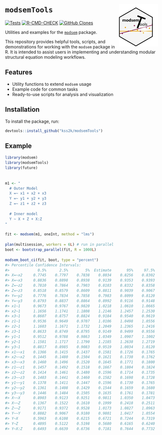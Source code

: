 # `modsemTools` <img src="man/figures/modsemTools.png" alt="Logo" align = "right" height="139" class="logo">
[![Tests](https://github.com/Kss2k/modsemTools/actions/workflows/tests.yml/badge.svg)](https://github.com/Kss2k/modsemTools/actions/workflows/tests.yml)
[![R-CMD-CHECK](https://github.com/Kss2k/modsemTools/actions/workflows/checks.yml/badge.svg)](https://github.com/Kss2k/modsemTools/actions/workflows/checks.yml)
[![GitHub Clones](https://img.shields.io/badge/dynamic/json?color=success&label=Clone&query=count&url=https://gist.githubusercontent.com/Kss2k/f2dd3d22af6a9df290c3e4d48da1155b/raw/clone.json&logo=github)](https://github.com/MShawon/github-clone-count-badge)

Utilities and examples for the [`modsem`](https://github.com/Kss2k/modsem) package.

This repository provides helpful tools, scripts, and demonstrations for working with the `modsem` package in R. It is intended to assist users in implementing and understanding modular structural equation modeling workflows.

## Features

- Utility functions to extend `modsem` usage
- Example code for common tasks
- Ready-to-use scripts for analysis and visualization

## Installation
To install the package, run:

```r
devtools::install_github("kss2k/modsemTools")
```

## Example

```r
library(modsem)
library(modsemTools)
library(future)


m1 <- "
  # Outer Model
  X =~ x1 + x2 + x3
  Y =~ y1 + y2 + y3
  Z =~ z1 + z2 + z3

  # Inner model
  Y ~ X + Z + X:Z
"

fit <- modsem(m1, oneInt, method = "lms")

plan(multisession, workers = 6L) # run in parallel
boot <- bootstrap_parallel(fit, R = 1000L)

modsem_boot_ci(fit, boot, type = "percent")
#> Percentile Confidence Intervals:
#>             0.5%      2.5%        5%  Estimate       95%     97.5%     99.5%   p-value
#> X=~x2     0.7745    0.7797    0.7838    0.8034    0.8256    0.8302    0.8363    0.0000
#> X=~x3     0.8836    0.8898    0.8938    0.9139    0.9353    0.9393    0.9463    0.0000
#> Z=~z2     0.7810    0.7864    0.7903    0.8103    0.8332    0.8358    0.8445    0.0000
#> Z=~z3     0.8518    0.8579    0.8609    0.8811    0.9039    0.9067    0.9129    0.0000
#> Y=~y2     0.7776    0.7834    0.7858    0.7983    0.8099    0.8120    0.8175    0.0000
#> Y=~y3     0.8793    0.8837    0.8864    0.8992    0.9116    0.9148    0.9198    0.0000
#> x1~1      0.9673    0.9767    0.9820    1.0218    1.0610    1.0665    1.0793    0.0000
#> x2~1      1.1656    1.1741    1.1808    1.2146    1.2457    1.2530    1.2652    0.0000
#> x3~1      0.8607    0.8757    0.8824    0.9184    0.9540    0.9619    0.9709    0.0000
#> z1~1      0.9536    0.9649    0.9707    1.0106    1.0498    1.0556    1.0679    0.0000
#> z2~1      1.1603    1.1671    1.1732    1.2049    1.2365    1.2416    1.2540    0.0000
#> z3~1      0.8633    0.8749    0.8795    0.9149    0.9499    0.9556    0.9697    0.0000
#> y1~1      0.9512    0.9788    0.9863    1.0349    1.0907    1.1002    1.1201    0.0000
#> y2~1      1.1581    1.1717    1.1790    1.2185    1.2638    1.2719    1.2850    0.0000
#> y3~1      0.8817    0.8985    0.9083    0.9519    1.0034    1.0120    1.0315    0.0000
#> x1~~x1    0.1366    0.1415    0.1437    0.1581    0.1726    0.1765    0.1822    0.0000
#> x2~~x2    0.1445    0.1480    0.1504    0.1621    0.1738    0.1762    0.1806    0.0000
#> x3~~x3    0.1460    0.1496    0.1520    0.1645    0.1771    0.1800    0.1861    0.0000
#> z1~~z1    0.1457    0.1492    0.1518    0.1667    0.1804    0.1824    0.1896    0.0000
#> z2~~z2    0.1414    0.1461    0.1480    0.1596    0.1714    0.1735    0.1770    0.0000
#> z3~~z3    0.1403    0.1441    0.1460    0.1582    0.1698    0.1728    0.1766    0.0000
#> y1~~y1    0.1378    0.1411    0.1447    0.1596    0.1730    0.1765    0.1817    0.0000
#> y2~~y2    0.1361    0.1408    0.1429    0.1544    0.1659    0.1680    0.1715    0.0000
#> y3~~y3    0.1446    0.1484    0.1505    0.1635    0.1761    0.1781    0.1836    0.0000
#> X~~X      0.8903    0.9123    0.9251    0.9811    1.0350    1.0473    1.0659    0.0000
#> X~~Z      0.1367    0.1522    0.1610    0.1999    0.2418    0.2511    0.2668    0.0000
#> Z~~Z      0.9171    0.9372    0.9528    1.0173    1.0827    1.0963    1.1190    0.0000
#> Y~~Y      0.8882    0.9067    0.9180    0.9801    1.0417    1.0554    1.0815    0.0000
#> Y~X       0.5963    0.6108    0.6215    0.6721    0.7244    0.7319    0.7487    0.0000
#> Y~Z       0.4895    0.5122    0.5198    0.5680    0.6165    0.6240    0.6410    0.0000
#> Y~X:Z     0.6493    0.6639    0.6736    0.7181    0.7644    0.7732    0.7931    0.0000
```
